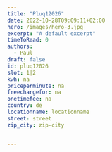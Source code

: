 ```yaml
---
title: "Pluq12026"
date: 2022-10-28T09:09:11+02:00
hero: /images/hero-3.jpg
excerpt: "A default excerpt"
timeToRead: 0
authors:
  - Paul
draft: false
id: pluq12026
slot: 1|2
kwh: na
priceperminute: na
freechargefor: na
onetimefee: na
country: de
locationname: locationname
street: street
zip_city: zip-city


---
```

